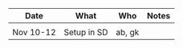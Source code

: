 |     Date    |        What          |     Who    |                 Notes                |
|-------------|----------------------|------------|--------------------------------------|
|             |                      |            |                                      |
| Nov 10-12   | Setup in SD          | ab, gk     | 
